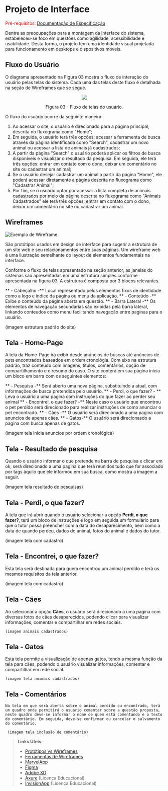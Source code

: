 
# Projeto de Interface

<span style="color:red">Pré-requisitos: <a href="2-Especificação do Projeto.md"> Documentação de Especificação</a></span>

Dentre as preocupações para a montagem da interface do sistema, estabeleceu-se foco em questões como agilidade, acessibilidade e usabilidade. Desta forma, o projeto tem uma identidade visual projetada para funcionamento em desktops e dispositivos móveis.

## Fluxo do Usuário

O diagrama apresentado na Figura 03 mostra o fluxo de interação do usuário pelas telas do sistema. Cada uma das telas deste fluxo é detalhada na seção de Wireframes que se segue. 


<p align="center">
<img src="https://user-images.githubusercontent.com/100412134/164344235-76eb329d-046a-4e75-9167-bc63b43c56a6.jpg")
 </p>

<p align="center"> Figura 03 - Fluxo de telas do usuário. </p>

O fluxo do usuário ocorre da seguinte maneira:

1) Ao acessar o site, o usuário é direcionado para a página principal, descrita no fluxograma como "Home";
2) Em seguida, o usuário terá três opções: acessar a ferramenta de busca através da página identificada como "Search", cadastrar um novo animal ou acessar a lista de animais já cadastrados;
3) A partir da página "Search" o usuário poderá aplicar os filtros de busca disponíveis e visualizar o resultado da pesquisa. Em seguida, ele terá três opções: entrar em contato com o dono, deixar um comentário no site ou cadastrar um animal;
4) Se o usuário desejar cadastrar um animal a partir da página "Home", ele poderá acessar diretamente a página descrita no fluxograma como "Cadastrar Animal";
5) Por fim, se o usuário optar por acessar a lista completa de animais cadastrados por meio da página descrita no fluxograma como "Animais Cadastrados" ele terá três opções: entrar em contato com o dono, deixar um comentário no site ou cadastrar um animal.


## Wireframes

![Exemplo de Wireframe](img/wireframe-example.png)

São protótipos usados em design de interface para sugerir a estrutura de um site web e seu relacionamentos entre suas páginas. Um wireframe web é uma ilustração semelhante do layout de elementos fundamentais na interface.

Conforme o fluxo de telas apresentado na seção anterior, as janelas do sistemas são apresentadas em uma estrutura simples conforme apresentada na figura 03. A estrutura é composta por 3 blocos relevantes. 

** - Cabeçalho -** Local representado pelos elementos fixos de identidade como a logo e indice da página ou menu da aplicação.
** - Conteúdo -** Exibe o conteúdo da página aberta em questão.
** - Barra Lateral -** Os elementos de navegação secundárias são exibidas pela barra lateral, linkando conteudos como menu facilitando navegação entre paginas para o usuário.

(imagem estrutura padrão do site)

## Tela - Home-Page

 A tela da Home-Page irá exibir desde anúncios de buscas até anúncios de pets encontrados baseados em ordem cronológia. Com eixo na estrutura padrão, traz conteúdo com imagens, titulos, comentários, opção de compartilhamento e o resumo do caso. O site conterá em sua página inicia um bloco em barra com os seguintes elementos:
 
 ** - Pesquisa -** Será aberto uma nova página, substituindo a atual, com informações de busca pretendida pelo usuário.
 ** - Perdi, o que fazer? - ** Leva o usuário a uma pagina com instruções do que fazer ao perder seu animal
 ** - Encontrei, o que fazer? -** Neste caso o usuário que encontrou o pet perdido será direcionado para realizar instruções de como anunciar o pet encontrado.
 ** - Cães -** O usuário será direcionado a uma pagina com anuncios de apenas cães.
 ** - Gatos-** O usuário será direcionasdo a pagina com busca apenas de gatos.
 
 (imagem tela inicia anuncios por ordem cronológica)
 
 ## Tela - Resultado de pesquisa
 
 Quando o usuário informar o que pretende na barra de pesquisa e clicar em ok, será direcionado a uma pagina que terá reunidos tudo que for associado por tags àquilo que ele informou em sua busca, como mostra a imagem a seguir. 
 
 (imagem tela resultado de pesquisas)
 
 ## Tela - Perdi, o que fazer?
 
 A tela que irá abrir quando o usuário selecionar a opção **Perdi, o que fazer?**, terá um bloco de instruções e logo em seguida um formulário para que o tutor possa preencher com a data do desaparecimento, bem como a data de quando perdeu, dados do animal, fotos do animal e dados do tutor. 
 
  (imagem tela com cadastro)
  
  ## Tela - Encontrei, o que fazer?
  
  Esta tela será destinada para quem encontrou um animal perdido e terá os mesmos requisitos da tela anterior.
  
   (imagem tela com cadastro)
   
   ## Tela - Cães
   
   Ao selecionar a opção **Cães**, o usuário será direcionado a uma pagina com diversas fotos de cães desaparecidos, podendo clicar para visualizar informações, comentar e compartilhar em redes sociais.
   
    (imagem animais cadastrados)
   
   ## Tela - Gatos
   
   Esta tela permite a visualização de apenas gatos, tendo a mesma função da tela para cães, podendo o usuário visualizar informações, comentar e compartilhar em rede social.
   
    (imagem tela animais cadastrados)
    
## Tela - Comentários
    
    Na tela em que será aberta sobre o animal perdido ou encontrado, terá um quadro onde permitirá o usuário comentar sobre a questão proposta, neste quadro deve-se informar o nome de quem está comentando e o texto do comentário. Em seguida, deve-se confirmar ou cancelar o salvamento do comentário.
    
     (imagem tela inclusão de comentário)
 
> **Links Úteis**:
> - [Protótipos vs Wireframes](https://www.nngroup.com/videos/prototypes-vs-wireframes-ux-projects/)
> - [Ferramentas de Wireframes](https://rockcontent.com/blog/wireframes/)
> - [MarvelApp](https://marvelapp.com/developers/documentation/tutorials/)
> - [Figma](https://www.figma.com/)
> - [Adobe XD](https://www.adobe.com/br/products/xd.html#scroll)
> - [Axure](https://www.axure.com/edu) (Licença Educacional)
> - [InvisionApp](https://www.invisionapp.com/) (Licença Educacional)
